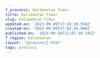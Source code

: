 ```yaml
---
f_provinsi: Kalimantan Timur
title: Kalimantan Timur
slug: kalimantan-timur
updated-on: '2023-09-09T17:10:38.958Z'
created-on: '2023-09-09T17:02:36.400Z'
published-on: '2023-09-16T12:07:38.345Z'
f_region: Kalimantan
layout: '[provinsi].html'
tags: provinsi
---
```



